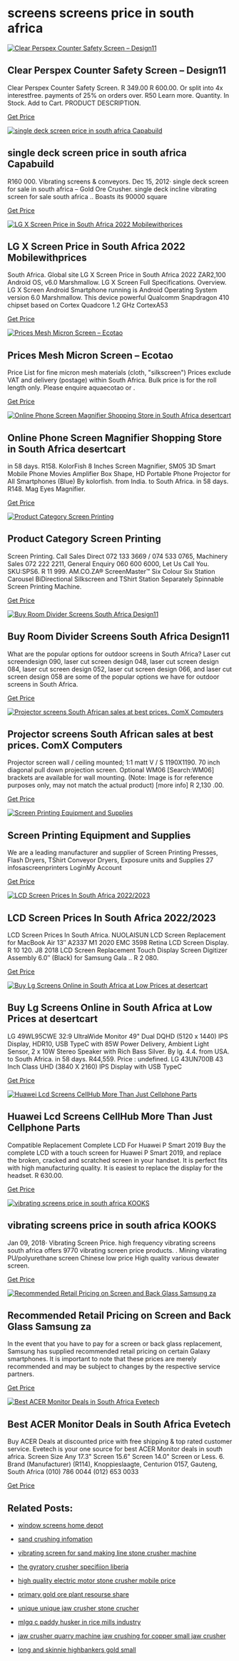 # screens screens price in south africa
<a href="https://mnn.zoosnet.net/LR/Chatpre.aspx?id=MNN94995150&p=https://vbl.co.za/" target="_blank">![Clear Perspex Counter Safety Screen – Design11](https://raw.githubusercontent.com/gcmcrusher/imgs/main/326.jpg)</a>
## Clear Perspex Counter Safety Screen – Design11
Clear Perspex Counter Safety Screen. R 349.00 R 600.00. Or split into 4x interestfree. payments of 25% on orders over. R50 Learn more. Quantity. In Stock. Add to Cart. PRODUCT DESCRIPTION.
<a href="https://mnn.zoosnet.net/LR/Chatpre.aspx?id=MNN94995150&p=https://vbl.co.za/" target="_blank">Get Price</a>
<a href="https://mnn.zoosnet.net/LR/Chatpre.aspx?id=MNN94995150&p=https://vbl.co.za/" target="_blank">![single deck screen price in south africa Capabuild](https://raw.githubusercontent.com/gcmcrusher/imgs/main/746.jpg)</a>
## single deck screen price in south africa Capabuild
R160 000. Vibrating screens & conveyors. Dec 15, 2012· single deck screen for sale in south africa – Gold Ore Crusher. single deck incline vibrating screen for sale south africa .. Boasts its 90000 square 
<a href="https://mnn.zoosnet.net/LR/Chatpre.aspx?id=MNN94995150&p=https://vbl.co.za/" target="_blank">Get Price</a>
<a href="https://mnn.zoosnet.net/LR/Chatpre.aspx?id=MNN94995150&p=https://vbl.co.za/" target="_blank">![LG X Screen Price in South Africa 2022 Mobilewithprices](https://raw.githubusercontent.com/gcmcrusher/imgs/main/536.jpg)</a>
## LG X Screen Price in South Africa 2022 Mobilewithprices
South Africa. Global site LG X Screen Price in South Africa 2022 ZAR2,100 Android OS, v6.0 Marshmallow. LG X Screen Full Specifications. Overview. LG X Screen Android Smartphone running is Android Operating System version 6.0 Marshmallow. This device powerful Qualcomm Snapdragon 410 chipset based on Cortex Quadcore 1.2 GHz CortexA53 
<a href="https://mnn.zoosnet.net/LR/Chatpre.aspx?id=MNN94995150&p=https://vbl.co.za/" target="_blank">Get Price</a>
<a href="https://mnn.zoosnet.net/LR/Chatpre.aspx?id=MNN94995150&p=https://vbl.co.za/" target="_blank">![Prices Mesh Micron Screen – Ecotao](https://raw.githubusercontent.com/gcmcrusher/imgs/main/189.jpg)</a>
## Prices Mesh Micron Screen – Ecotao
Price List for fine micron mesh materials (cloth, "silkscreen") Prices exclude VAT and delivery (postage) within South Africa. Bulk price is for the roll length only. Please enquire aquaecotao or .
<a href="https://mnn.zoosnet.net/LR/Chatpre.aspx?id=MNN94995150&p=https://vbl.co.za/" target="_blank">Get Price</a>
<a href="https://mnn.zoosnet.net/LR/Chatpre.aspx?id=MNN94995150&p=https://vbl.co.za/" target="_blank">![Online Phone Screen Magnifier Shopping Store in South Africa desertcart](https://raw.githubusercontent.com/gcmcrusher/imgs/main/116.jpg)</a>
## Online Phone Screen Magnifier Shopping Store in South Africa desertcart
in 58 days. R158. KolorFish 8 Inches Screen Magnifier, SM05 3D Smart Mobile Phone Movies Amplifier Box Shape, HD Portable Phone Projector for All Smartphones (Blue) By kolorfish. from India. to South Africa. in 58 days. R148. Mag Eyes Magnifier.
<a href="https://mnn.zoosnet.net/LR/Chatpre.aspx?id=MNN94995150&p=https://vbl.co.za/" target="_blank">Get Price</a>
<a href="https://mnn.zoosnet.net/LR/Chatpre.aspx?id=MNN94995150&p=https://vbl.co.za/" target="_blank">![Product Category Screen Printing](https://raw.githubusercontent.com/gcmcrusher/imgs/main/330.jpg)</a>
## Product Category Screen Printing
Screen Printing. Call Sales Direct 072 133 3669 / 074 533 0765, Machinery Sales 072 222 2211, General Enquiry 060 600 6000, Let Us Call You. SKU:SPS6. R 11 999. AM.CO.ZA® ScreenMaster™ Six Colour Six Station Carousel BiDirectional Silkscreen and TShirt Station Separately Spinnable Screen Printing Machine.
<a href="https://mnn.zoosnet.net/LR/Chatpre.aspx?id=MNN94995150&p=https://vbl.co.za/" target="_blank">Get Price</a>
<a href="https://mnn.zoosnet.net/LR/Chatpre.aspx?id=MNN94995150&p=https://vbl.co.za/" target="_blank">![Buy Room Divider Screens South Africa Design11](https://raw.githubusercontent.com/gcmcrusher/imgs/main/148.jpg)</a>
## Buy Room Divider Screens South Africa Design11
What are the popular options for outdoor screens in South Africa? Laser cut screendesign 090, laser cut screen design 048, laser cut screen design 084, laser cut screen design 052, laser cut screen design 066, and laser cut screen design 058 are some of the popular options we have for outdoor screens in South Africa.
<a href="https://mnn.zoosnet.net/LR/Chatpre.aspx?id=MNN94995150&p=https://vbl.co.za/" target="_blank">Get Price</a>
<a href="https://mnn.zoosnet.net/LR/Chatpre.aspx?id=MNN94995150&p=https://vbl.co.za/" target="_blank">![Projector screens South African sales at best prices. ComX Computers](https://raw.githubusercontent.com/gcmcrusher/imgs/main/24.jpg)</a>
## Projector screens South African sales at best prices. ComX Computers
Projector screen wall / ceiling mounted; 1:1 matt V / S 1190X1190. 70 inch diagonal pull down projection screen. Optional WM06 [Search:WM06] brackets are available for wall mounting. (Note: Image is for reference purposes only, may not match the actual product) [more info] R 2,130 .00.
<a href="https://mnn.zoosnet.net/LR/Chatpre.aspx?id=MNN94995150&p=https://vbl.co.za/" target="_blank">Get Price</a>
<a href="https://mnn.zoosnet.net/LR/Chatpre.aspx?id=MNN94995150&p=https://vbl.co.za/" target="_blank">![Screen Printing Equipment and Supplies](https://raw.githubusercontent.com/gcmcrusher/imgs/main/569.jpg)</a>
## Screen Printing Equipment and Supplies
We are a leading manufacturer and supplier of Screen Printing Presses, Flash Dryers, TShirt Conveyor Dryers, Exposure units and Supplies 27 infosascreenprinters LoginMy Account
<a href="https://mnn.zoosnet.net/LR/Chatpre.aspx?id=MNN94995150&p=https://vbl.co.za/" target="_blank">Get Price</a>
<a href="https://mnn.zoosnet.net/LR/Chatpre.aspx?id=MNN94995150&p=https://vbl.co.za/" target="_blank">![LCD Screen Prices In South Africa 2022/2023](https://raw.githubusercontent.com/gcmcrusher/imgs/main/466.jpg)</a>
## LCD Screen Prices In South Africa 2022/2023
LCD Screen Prices In South Africa. NUOLAISUN LCD Screen Replacement for MacBook Air 13″ A2337 M1 2020 EMC 3598 Retina LCD Screen Display. R 10 120. J8 2018 LCD Screen Replacement Touch Display Screen Digitizer Assembly 6.0″ (Black) for Samsung Gala .. R 2 080.
<a href="https://mnn.zoosnet.net/LR/Chatpre.aspx?id=MNN94995150&p=https://vbl.co.za/" target="_blank">Get Price</a>
<a href="https://mnn.zoosnet.net/LR/Chatpre.aspx?id=MNN94995150&p=https://vbl.co.za/" target="_blank">![Buy Lg Screens Online in South Africa at Low Prices at desertcart](https://raw.githubusercontent.com/gcmcrusher/imgs/main/577.jpg)</a>
## Buy Lg Screens Online in South Africa at Low Prices at desertcart
LG 49WL95CWE 32:9 UltraWide Monitor 49" Dual DQHD (5120 x 1440) IPS Display, HDR10, USB TypeC with 85W Power Delivery, Ambient Light Sensor, 2 x 10W Stereo Speaker with Rich Bass Silver. By lg. 4.4. from USA. to South Africa. in 58 days. R44,559. Price : undefined. LG 43UN700B 43 Inch Class UHD (3840 X 2160) IPS Display with USB TypeC 
<a href="https://mnn.zoosnet.net/LR/Chatpre.aspx?id=MNN94995150&p=https://vbl.co.za/" target="_blank">Get Price</a>
<a href="https://mnn.zoosnet.net/LR/Chatpre.aspx?id=MNN94995150&p=https://vbl.co.za/" target="_blank">![Huawei Lcd Screens CellHub More Than Just Cellphone Parts](https://raw.githubusercontent.com/gcmcrusher/imgs/main/686.jpg)</a>
## Huawei Lcd Screens CellHub More Than Just Cellphone Parts
Compatible Replacement Complete LCD For Huawei P Smart 2019 Buy the complete LCD with a touch screen for Huawei P Smart 2019, and replace the broken, cracked and scratched screen in your handset. It is perfect fits with high manufacturing quality. It is easiest to replace the display for the headset. R 630.00.
<a href="https://mnn.zoosnet.net/LR/Chatpre.aspx?id=MNN94995150&p=https://vbl.co.za/" target="_blank">Get Price</a>
<a href="https://mnn.zoosnet.net/LR/Chatpre.aspx?id=MNN94995150&p=https://vbl.co.za/" target="_blank">![vibrating screens price in south africa KOOKS](https://raw.githubusercontent.com/gcmcrusher/imgs/main/164.jpg)</a>
## vibrating screens price in south africa KOOKS
Jan 09, 2018· Vibrating Screen Price. high frequency vibrating screens south africa offers 9770 vibrating screen price products. . Mining vibrating PU/polyurethane screen Chinese low price High quality various dewater screen.
<a href="https://mnn.zoosnet.net/LR/Chatpre.aspx?id=MNN94995150&p=https://vbl.co.za/" target="_blank">Get Price</a>
<a href="https://mnn.zoosnet.net/LR/Chatpre.aspx?id=MNN94995150&p=https://vbl.co.za/" target="_blank">![Recommended Retail Pricing on Screen and Back Glass Samsung za](https://raw.githubusercontent.com/gcmcrusher/imgs/main/428.jpg)</a>
## Recommended Retail Pricing on Screen and Back Glass Samsung za
In the event that you have to pay for a screen or back glass replacement, Samsung has supplied recommended retail pricing on certain Galaxy smartphones. It is important to note that these prices are merely recommended and may be subject to changes by the respective service partners.
<a href="https://mnn.zoosnet.net/LR/Chatpre.aspx?id=MNN94995150&p=https://vbl.co.za/" target="_blank">Get Price</a>
<a href="https://mnn.zoosnet.net/LR/Chatpre.aspx?id=MNN94995150&p=https://vbl.co.za/" target="_blank">![Best ACER Monitor Deals in South Africa Evetech](https://raw.githubusercontent.com/gcmcrusher/imgs/main/380.jpg)</a>
## Best ACER Monitor Deals in South Africa Evetech
Buy ACER Deals at discounted price with free shipping & top rated customer service. Evetech is your one source for best ACER Monitor deals in south africa. Screen Size Any 17.3" Screen 15.6" Screen 14.0" Screen or Less. 6. Brand (Manufacturer) (R114), Knoppieslaagte, Centurion 0157, Gauteng, South Africa (010) 786 0044 (012) 653 0033 
<a href="https://mnn.zoosnet.net/LR/Chatpre.aspx?id=MNN94995150&p=https://vbl.co.za/" target="_blank">Get Price</a>
## Related Posts:
* [window screens home depot](window%20screens%20home%20depot.md)
* [sand crushing infomation](sand%20crushing%20infomation.md)
* [vibrating screen for sand making line stone crusher machine](vibrating%20screen%20for%20sand%20making%20line%20stone%20crusher%20machine.md)
* [the gyratory crusher specifiion liberia](the%20gyratory%20crusher%20specifiion%20liberia.md)
* [high quality electric motor stone crusher mobile price](high%20quality%20electric%20motor%20stone%20crusher%20mobile%20price.md)
* [primary gold ore plant resourse share](primary%20gold%20ore%20plant%20resourse%20share.md)
* [unique unique jaw crusher stone crucher](unique%20unique%20jaw%20crusher%20stone%20crucher.md)
* [mlgq c paddy husker in rice mills industry](mlgq%20c%20paddy%20husker%20in%20rice%20mills%20industry.md)
* [jaw crusher quarry machine jaw crushing for copper small jaw crusher](jaw%20crusher%20quarry%20machine%20jaw%20crushing%20for%20copper%20small%20jaw%20crusher.md)
* [long and skinnie highbankers gold small](long%20and%20skinnie%20highbankers%20gold%20small.md)
